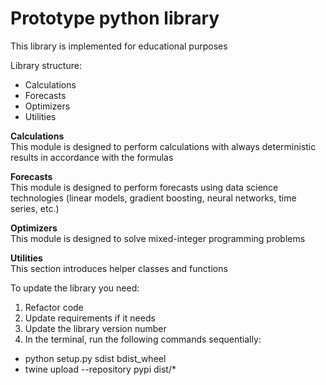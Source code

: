 # Prototype python library

This library is implemented for educational purposes

Library structure:
 - Calculations 
 - Forecasts 
 - Optimizers 
 - Utilities

**Calculations**  
This module is designed to perform calculations with always deterministic results in accordance with the formulas

**Forecasts**  
This module is designed to perform forecasts using data science technologies (linear models, gradient boosting, 
neural networks, time series, etc.)

**Optimizers**  
This module is designed to solve mixed-integer programming problems

**Utilities**  
This section introduces helper classes and functions

To update the library you need:
1. Refactor code
2. Update requirements if it needs
3. Update the library version number
4. In the terminal, run the following commands sequentially:
 - python setup.py sdist bdist_wheel
 - twine upload --repository pypi dist/*